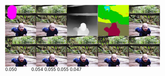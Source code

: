 <img src='pm_comp/0.png' align="middle" width=1480>
0.050 &nbsp;&nbsp;&nbsp;&nbsp;&nbsp;&nbsp;&nbsp;&nbsp;&nbsp;&nbsp;  0.054     0.055       0.055      0.047
